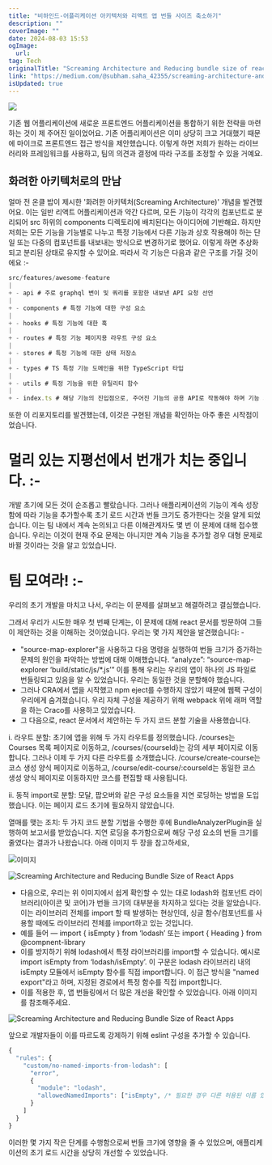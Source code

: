 ```yaml
---
title: "비하인드-어플리케이션 아키텍처와 리액트 앱 번들 사이즈 축소하기"
description: ""
coverImage: ""
date: 2024-08-03 15:53
ogImage: 
  url: 
tag: Tech
originalTitle: "Screaming Architecture and Reducing bundle size of react-apps"
link: "https://medium.com/@subham.saha_42355/screaming-architecture-and-reducing-bundle-size-of-react-apps-e36c013b3b1d"
isUpdated: true
---
```






<img src="/assets/img/ScreamingArchitectureandReducingbundlesizeofreact-apps_0.png" />

기존 웹 어플리케이션에 새로운 프론트엔드 어플리케이션을 통합하기 위한 전략을 마련하는 것이 제 주어진 일이었어요. 기존 어플리케이션은 이미 상당히 크고 거대했기 때문에 마이크로 프론트엔드 접근 방식을 제안했습니다. 이렇게 하면 저희가 원하는 라이브러리와 프레임워크를 사용하고, 팀의 의견과 결정에 따라 구조를 조정할 수 있을 거예요.

## 화려한 아키텍처로의 만남

얼마 전 온클 밥이 제시한 '화려한 아키텍처(Screaming Architecture)' 개념을 발견했어요. 이는 일반 리액트 어플리케이션과 약간 다르며, 모든 기능이 각각의 컴포넌트로 분리되어 src 하위의 components 디렉토리에 배치된다는 아이디어에 기반해요. 하지만 저희는 모든 기능을 기능별로 나누고 특정 기능에서 다른 기능과 상호 작용해야 하는 단일 또는 다중의 컴포넌트를 내보내는 방식으로 변경하기로 했어요. 이렇게 하면 추상화되고 분리된 상태로 유지할 수 있어요. 따라서 각 기능은 다음과 같은 구조를 가질 것이에요 :-

<div class="content-ad"></div>

```js
src/features/awesome-feature
|
+ - api # 주로 graphql 변이 및 쿼리를 포함한 내보낸 API 요청 선언
|
+ - components # 특정 기능에 대한 구성 요소
|
+ - hooks # 특정 기능에 대한 훅
|
+ - routes # 특정 기능 페이지용 라우트 구성 요소
|
+ - stores # 특정 기능에 대한 상태 저장소
|
+ - types # TS 특정 기능 도메인을 위한 TypeScript 타입
|
+ - utils # 특정 기능을 위한 유틸리티 함수
|
+ - index.ts # 해당 기능의 진입점으로, 주어진 기능의 공용 API로 작동해야 하며 기능 외부에서 사용해야 할 모든 것을 내보냅니다
```

또한 이 리포지토리를 발견했는데, 이것은 구현된 개념을 확인하는 아주 좋은 시작점이었습니다.

# 멀리 있는 지평선에서 번개가 치는 중입니다. :-

개발 초기에 모든 것이 순조롭고 빨랐습니다. 그러나 애플리케이션의 기능이 계속 성장함에 따라 기능을 추가할수록 초기 로드 시간과 번들 크기도 증가한다는 것을 알게 되었습니다. 이는 팀 내에서 계속 논의되고 다른 이해관계자도 몇 번 이 문제에 대해 접수했습니다. 우리는 이것이 현재 주요 문제는 아니지만 계속 기능을 추가할 경우 대형 문제로 바뀔 것이라는 것을 알고 있었습니다.

<div class="content-ad"></div>

# 팀 모여라! :-

우리의 초기 개발을 마치고 나서, 우리는 이 문제를 살펴보고 해결하려고 결심했습니다.

그래서 우리가 시도한 매우 첫 번째 단계는, 이 문제에 대해 react 문서를 방문하여 그들이 제안하는 것을 이해하는 것이었습니다. 우리는 몇 가지 제안을 발견했습니다: -

- "source-map-explorer"을 사용하고 다음 명령을 실행하여 번들 크기가 증가하는 문제의 원인을 파악하는 방법에 대해 이해했습니다. “analyze”: “source-map-explorer ‘build/static/js/\*.js’”
  이를 통해 우리는 우리의 앱이 하나의 JS 파일로 번들링되고 있음을 알 수 있었습니다. 우리는 동일한 것을 분할해야 했습니다.
- 그러나 CRA에서 앱을 시작했고 npm eject를 수행하지 않았기 때문에 웹팩 구성이 우리에게 숨겨졌습니다. 우리 자체 구성을 제공하기 위해 webpack 위에 래퍼 역할을 하는 Craco를 사용하고 있었습니다.
- 그 다음으로, react 문서에서 제안하는 두 가지 코드 분할 기술을 사용했습니다.

<div class="content-ad"></div>

i. 라우트 분할: 초기에 앱을 위해 두 가지 라우트를 정의했습니다. /courses는 Courses 목록 페이지로 이동하고, /courses/{courseId}는 강의 세부 페이지로 이동합니다. 그러나 이제 두 가지 다른 라우트를 소개했습니다. /course/create-course는 코스 생성 양식 페이지로 이동하고, /course/edit-course/:courseId는 동일한 코스 생성 양식 페이지로 이동하지만 코스를 편집할 때 사용됩니다.

ii. 동적 import로 분할: 모달, 팝오버와 같은 구성 요소들을 지연 로딩하는 방법을 도입했습니다. 이는 페이지 로드 초기에 필요하지 않았습니다.

열매를 맺는 조치:
두 가지 코드 분할 기법을 수행한 후에 BundleAnalyzerPlugin을 실행하여 보고서를 받았습니다. 지연 로딩을 추가함으로써 해당 구성 요소의 번들 크기를 줄였다는 결과가 나왔습니다. 아래 이미지 두 장을 참고하세요,

![이미지](/assets/img/ScreamingArchitectureandReducingbundlesizeofreact-apps_1.png)

<div class="content-ad"></div>

![Screaming Architecture and Reducing Bundle Size of React Apps](/assets/img/ScreamingArchitectureandReducingbundlesizeofreact-apps_2.png)

- 다음으로, 우리는 위 이미지에서 쉽게 확인할 수 있는 대로 lodash와 컴포넌트 라이브러리(아이콘 및 코어)가 번들 크기의 대부분을 차지하고 있다는 것을 알았습니다. 이는 라이브러리 전체를 import 할 때 발생하는 현상인데, 싱글 함수/컴포넌트를 사용할 때에도 라이브러리 전체를 import하고 있는 것입니다.
- 예를 들어 — import { isEmpty } from ‘lodash’ 또는 import { Heading } from @compnent-library
- 이를 방지하기 위해 lodash에서 특정 라이브러리를 import할 수 있습니다. 예시로 import isEmpty from ‘lodash/isEmpty’.
  이 구문은 lodash 라이브러리 내의 isEmpty 모듈에서 isEmpty 함수를 직접 import합니다. 이 접근 방식을 "named export"라고 하며, 지정된 경로에서 특정 함수를 직접 import합니다.
- 이를 적용한 후, 앱 번들링에서 더 많은 개선을 확인할 수 있었습니다. 아래 이미지를 참조해주세요.

![Screaming Architecture and Reducing Bundle Size of React Apps](/assets/img/ScreamingArchitectureandReducingbundlesizeofreact-apps_3.png)

<div class="content-ad"></div>

앞으로 개발자들이 이를 따르도록 강제하기 위해 eslint 구성을 추가할 수 있습니다.

```js
{
  "rules": {
    "custom/no-named-imports-from-lodash": [
      "error",
      {
        "module": "lodash",
        "allowedNamedImports": ["isEmpty", /* 필요한 경우 다른 허용된 이름 있는 가져오기를 여기에 추가하세요 */]
      }
    ]
  }
}
```

이러한 몇 가지 작은 단계를 수행함으로써 번들 크기에 영향을 줄 수 있었으며, 애플리케이션의 초기 로드 시간을 상당히 개선할 수 있었습니다.
